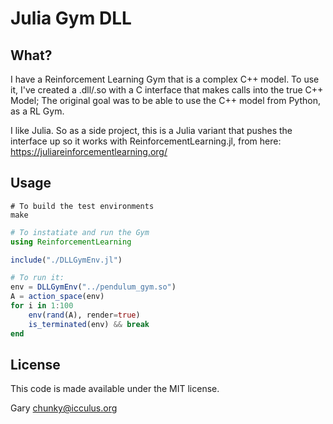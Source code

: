 # Julia Gym DLL

## What?

I have a Reinforcement Learning Gym that is a complex C++ model. To use
it, I've created a .dll/.so with a C interface that makes calls into
the true C++ Model; The original goal was to be able to use the C++
model from Python, as a RL Gym.

I like Julia. So as a side project, this is a Julia variant that pushes
the interface up so it works with ReinforcementLearning.jl, from here:
https://juliareinforcementlearning.org/

## Usage

```shell
# To build the test environments
make
```

```julia
# To instatiate and run the Gym
using ReinforcementLearning

include("./DLLGymEnv.jl")

# To run it:
env = DLLGymEnv("../pendulum_gym.so")
A = action_space(env)
for i in 1:100
    env(rand(A), render=true)
    is_terminated(env) && break
end
```

## License

This code is made available under the MIT license.

Gary <chunky@icculus.org>
